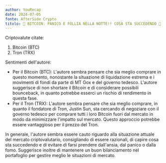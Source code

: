 ```yaml
---
author: YouRecap
date: 2024-07-05
fonte: AfterSide Crypto
titolo: 🚨 BITCOIN: PANICO E FOLLIA NELLA NOTTE!! COSA STA SUCCEDENDO 🚨 MORNING w/CRYPTO: BITCOIN / ALTCOINS
---
```


Criptovalute citate:
1. Bitcoin (BTC)
2. Tron (TRX)

Sentimenti dell'autore:
- Per il Bitcoin (BTC): L'autore sembra pensare che sia meglio comprare in questo momento, nonostante la situazione di liquidazione estrema e i movimenti di fondi da parte di MT Gox e del governo tedesco. L'autore suggerisce di non shortare il Bitcoin e di considerare possibili bounceback, in quanto potrebbe esserci un rischio di rendimento in questa fase.
- Per il Tron (TRX): L'autore sembra pensare che sia meglio comprare, in quanto il fondatore di Tron, Justin Sun, sta cercando di negoziare con il governo tedesco per comprare tutti i loro Bitcoin fuori dal mercato in modo da minimizzare l'impatto sul mercato. Questo approccio potrebbe essere vantaggioso per il prezzo del Tron.

In generale, l'autore sembra essere cauto riguardo alla situazione attuale del mercato criptovalutario, consigliando di essere razionali, di capire cosa sta succedendo e di evitare di farsi prendere dall'ansia, dal panico o dalla fomo. Suggerisce inoltre di mantenere un buon bilanciamento nel portafoglio per gestire meglio le situazioni di mercato.
